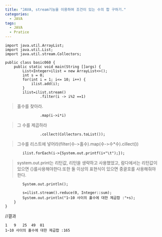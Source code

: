```yaml
---
title: "JAVA, stream기능을 이용하여 조건이 있는 수의 합 구하기."
categories:
  - JAVA
tags:
  - JAVA
  - Pratice
---
```


	import java.util.ArrayList;
	import java.util.List;
	import java.util.stream.Collectors;

	public class basic060 {
		public static void main(String []args) {
			List<Integer>ilist = new ArrayList<>();
			int s = 0;
			for(int i = 1; i<= 10; i++) {
				ilist.add(i);
			}
			ilist=ilist.stream()
					.filter(i -> i%2 ==1) 

>홀수를 찾아라.

					.map(i->i*i)	

>그 수를 제곱하라

					.collect(Collectors.toList()); 

>그수를 리스트에 넣어라(filter(수->홀수).map(수->수*수).cillect())

			ilist.forEach(i->{System.out.printf(i+"\t");}); 

>system.out.print는 리턴값, 리턴을 생략하고 사용했었고, 람다에서는 리턴값이 있으면 {}를사용해야한다.또한 둘 이상의 표현식이 있으면 중괄호를 사용해줘야한다.

			System.out.println();
			
			s=ilist.stream().reduce(0, Integer::sum);
			System.out.println("1~10 사이의 홀수에 대한 제곱합 :"+s);
		}
	}

//결과

	1	9	25	49	81	
	1~10 사이의 홀수에 대한 제곱합 :165
